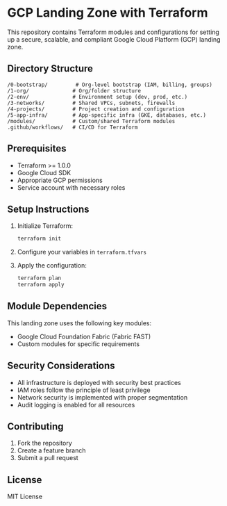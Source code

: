 # GCP Landing Zone with Terraform

This repository contains Terraform modules and configurations for setting up a secure, scalable, and compliant Google Cloud Platform (GCP) landing zone.

## Directory Structure

```
/0-bootstrap/         # Org-level bootstrap (IAM, billing, groups)
/1-org/              # Org/folder structure
/2-env/              # Environment setup (dev, prod, etc.)
/3-networks/         # Shared VPCs, subnets, firewalls
/4-projects/         # Project creation and configuration
/5-app-infra/        # App-specific infra (GKE, databases, etc.)
/modules/            # Custom/shared Terraform modules
.github/workflows/   # CI/CD for Terraform
```

## Prerequisites

- Terraform >= 1.0.0
- Google Cloud SDK
- Appropriate GCP permissions
- Service account with necessary roles

## Setup Instructions

1. Initialize Terraform:
   ```bash
   terraform init
   ```

2. Configure your variables in `terraform.tfvars`

3. Apply the configuration:
   ```bash
   terraform plan
   terraform apply
   ```

## Module Dependencies

This landing zone uses the following key modules:
- Google Cloud Foundation Fabric (Fabric FAST)
- Custom modules for specific requirements

## Security Considerations

- All infrastructure is deployed with security best practices
- IAM roles follow the principle of least privilege
- Network security is implemented with proper segmentation
- Audit logging is enabled for all resources

## Contributing

1. Fork the repository
2. Create a feature branch
3. Submit a pull request

## License

MIT License 